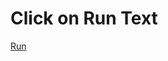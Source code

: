 # Click on Run Text

<a href="https://rawcdn.githack.com/arjitsingh8271/webD/6b90d08e53069622101d53e7074213685bae93ae/cv/index.html">Run</a>

